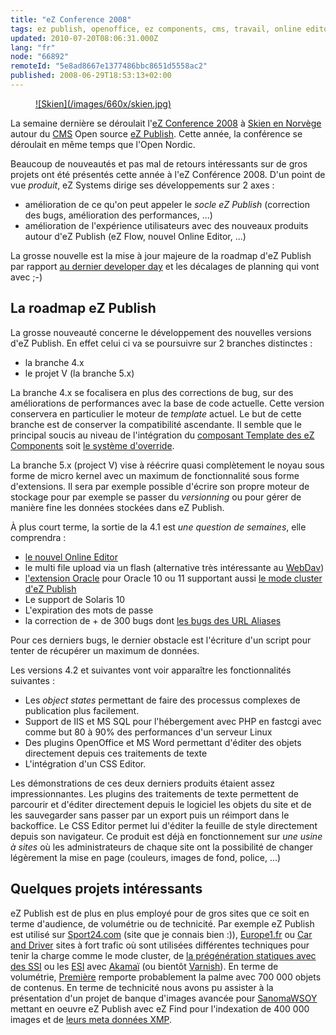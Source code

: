 ```yaml
---
title: "eZ Conference 2008"
tags: ez publish, openoffice, ez components, cms, travail, online editor, ez find, linux, logiciels libres, standards, php
updated: 2010-07-20T08:06:31.000Z
lang: "fr"
node: "66892"
remoteId: "5e8ad8667e1377486bbc8651d5558ac2"
published: 2008-06-29T18:53:13+02:00
---
```

<figure class="object-center"><a href="/images/skien.jpg">![Skien](/images/660x/skien.jpg)
</a></figure>


La semaine dernière se déroulait l'[eZ Conference 2008](http://conference.ez.no) à [Skien en Norvège](http://maps.google.fr/maps?f=q&amp;hl=fr&amp;geocode=&amp;q=skien,+norway&amp;ie=UTF8&amp;t=h&amp;z=9) autour du [CMS](/tag/cms) Open source [eZ Publish](/tag/ez-publish). Cette année, la conférence se déroulait en même temps que l'Open Nordic.


Beaucoup de nouveautés et pas mal de retours intéressants sur de gros projets ont été présentés cette année à l'eZ Conférence 2008. D'un point de vue *produit*, eZ Systems dirige ses développements sur 2 axes :

* amélioration de ce qu'on peut appeler le *socle eZ Publish* (correction des bugs, amélioration des performances, ...)
* amélioration de l'expérience utilisateurs avec des nouveaux produits autour d'eZ Publish (eZ Flow, nouvel Online Editor, ...)

La grosse nouvelle est la mise à jour majeure de la roadmap d'eZ Publish par rapport [au dernier developer day](/post/ez-developer-day-a-paris-le-17-04-2008) et les décalages de planning qui vont avec ;-)


## La roadmap eZ Publish


La grosse nouveauté concerne le développement des nouvelles versions d'eZ Publish. En effet celui ci va se poursuivre sur 2 branches distinctes :

* la branche 4.x
* le projet V (la branche 5.x)

La branche 4.x se focalisera en plus des corrections de bug, sur des améliorations de performances avec la base de code actuelle. Cette version conservera en particulier le moteur de *template* actuel. Le but de cette branche est de conserver la compatibilité ascendante. Il semble que le principal soucis au niveau de l'intégration du [composant Template des eZ Components](http://ezcomponents.org/docs/tutorials/Template) soit [le système d'override](http://ez.no/doc/ez_publish/technical_manual/4_0/templates/the_template_override_system).


La branche 5.x (project V) vise à réécrire quasi complètement le noyau sous forme de micro kernel avec un maximum de fonctionnalité sous forme d'extensions. Il sera par exemple possible d'écrire son propre moteur de stockage pour par exemple se passer du *versionning* ou pour gérer de manière fine les données stockées dans eZ Publish.


À plus court terme, la sortie de la 4.1 est *une question de semaines*, elle comprendra :

* [le nouvel Online Editor](/post/the-new-online-editor-for-ez-publish-beta)
* le multi file upload via un flash (alternative très intéressante au [WebDav](http://ez.no/doc/ez_publish/technical_manual/4_0/features/webdav))
* [l'extension Oracle](http://projects.ez.no/ezoracle) pour Oracle 10 ou 11 supportant aussi [le mode cluster d'eZ Publish](http://ez.no/doc/ez_publish/technical_manual/4_0/features/clustering)
* Le support de Solaris 10
* L'expiration des mots de passe
* la correction de + de 300 bugs dont [les bugs des URL Aliases](http://issues.ez.no/12785)

Pour ces derniers bugs, le dernier obstacle est l'écriture d'un script pour tenter de récupérer un maximum de données.


Les versions 4.2 et suivantes vont voir apparaître les fonctionnalités suivantes :

* Les *object states* permettant de faire des processus complexes de publication plus facilement.
* Support de IIS et MS SQL pour l'hébergement avec PHP en fastcgi avec comme but 80 à 90% des performances d'un serveur Linux
* Des plugins OpenOffice et MS Word permettant d'éditer des objets directement depuis ces traitements de texte
* L'intégration d'un CSS Editor.

Les démonstrations de ces deux derniers produits étaient assez impressionnantes. Les plugins des traitements de texte permettent de parcourir et d'éditer directement depuis le logiciel les objets du site et de les sauvegarder sans passer par un export puis un réimport dans le backoffice. Le CSS Editor permet lui d'éditer la feuille de style directement depuis son navigateur. Ce produit est déjà en fonctionnement sur *une usine à sites* où les administrateurs de chaque site ont la possibilité de changer légèrement la mise en page (couleurs, images de fond, police, ...)


## Quelques projets intéressants


eZ Publish est de plus en plus employé pour de gros sites que ce soit en terme d'audience, de volumétrie ou de technicité. Par exemple eZ Publish est utilisé sur [Sport24.com](http://www.sport24.com) (site que je connais bien :)), [Europe1.fr](http://www.europe1.fr) ou [Car and Driver](http://www.ezsystems.ca/blog/car_and_driver) sites à fort trafic où sont utilisées différentes techniques pour tenir la charge comme le mode cluster, de [la prégénération statiques avec des SSI](http://blog.smile.fr/ez-publish-a-tres-hautes-performances) ou les [ESI](http://www.w3.org/TR/esi-lang) avec [Akamaï](http://www.akamai.com/html/support/esi.html) (ou bientôt [Varnish](http://varnish.projects.linpro.no/wiki/ESIfeatures)). En terme de volumétrie, [Première](http://www.premiere.fr) remporte probablement la palme avec 700 000 objets de contenus. En terme de technicité nous avons pu assister à la présentation d'un projet de banque d'images avancée pour [SanomaWSOY](http://www.sanomawsoy.fi/Default.aspx?l=3) mettant en oeuvre eZ Publish avec eZ Find pour l'indexation de 400 000 images et de [leurs meta données XMP](http://fr.wikipedia.org/wiki/Extensible_Metadata_Platform).

